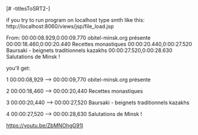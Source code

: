 [# -titlesToSRT2-]

if you try to run program on localhost type smth like this: 
http://localhost:8060/views/jsp/file_load.jsp

From:
00:00:08.929,0:00:09.770		obitel-minsk.org présente
00:00:18.460,0:00:20.440		Recettes monastiques
00:00:20.440,0:00:27.520		Baursaki - beignets traditionnels kazakhs
00:00:27.520,0:00:28.630		Salutations de Minsk !


you'll get:

1
00:00:08,929 --> 00:00:09,770
obitel-minsk.org présente

2
00:00:18,460 --> 00:00:20,440
Recettes monastiques

3
00:00:20,440 --> 00:00:27,520
Baursaki - beignets
traditionnels kazakhs

4
00:00:27,520 --> 00:00:28,630
Salutations de Minsk !


https://youtu.be/ZbMNOhgG91I
